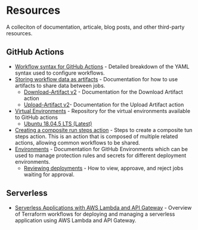 # Resources

A colleciton of documentation, articale, blog posts, and other third-party resources.

## GitHub Actions

* [Workflow syntax for GitHub Actions](https://docs.github.com/en/actions/reference/workflow-syntax-for-github-actions) - Detailed breakdown of the YAML syntax used to configure workflows.
* [Storing workflow data as artifacts](https://docs.github.com/en/actions/guides/storing-workflow-data-as-artifacts) - Documentation for how to use artifacts to share data between jobs.
  * [Download-Artifact v2](https://github.com/actions/download-artifact) - Documentation for the Download Artifact action
  * [Upload-Artifact v2](https://github.com/actions/upload-artifact)- Documentation for the Upload Artifact action
* [Virtual Environments](https://github.com/actions/virtual-environments) - Repository for the virtual environments available to GitHub actions
  * [Ubuntu 18.04.5 LTS (Latest)](https://github.com/actions/virtual-environments/blob/main/images/linux/Ubuntu1804-README.md)
* [Creating a composite run steps action](https://docs.github.com/en/actions/creating-actions/creating-a-composite-run-steps-action) - Steps to create a composite tun steps action. This is an action that is composed of multiple related actions, allowing common workflows to be shared.
* [Environments](https://docs.github.com/en/actions/reference/environments) - Documentation for GitHub Environments which can be used to manage protection rules and secrets for different deployment environments.
  * [Reviewing deployments](https://docs.github.com/en/actions/managing-workflow-runs/reviewing-deployments) - How to view, approave, and reject jobs waiting for approval.

## Serverless

* [Serverless Applications with AWS Lambda and API Gateway](https://learn.hashicorp.com/tutorials/terraform/lambda-api-gateway#a-new-version-of-the-lambda-function) - Overview of Terraform workflows for deploying and managing a serverless application using AWS Lambda and API Gateway.
